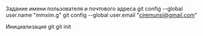 Задание имени пользователя и почтового адреса
git config --global user.name "mmxim.g"
git config --global user.email "ciremunsi@gmail.com"

Инициализация git
git init


